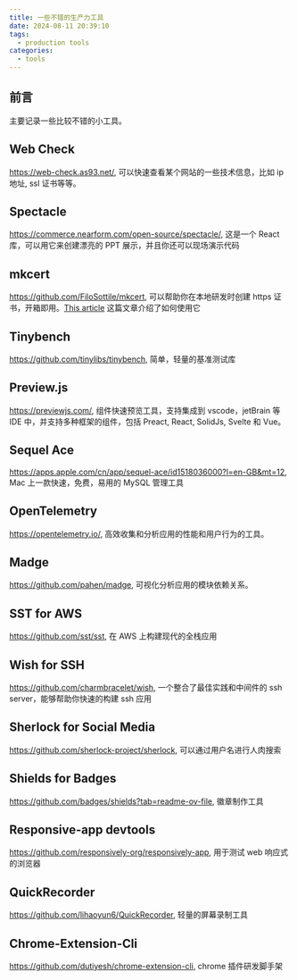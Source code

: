 ```yaml
---
title: 一些不错的生产力工具
date: 2024-08-11 20:39:10
tags:
  - production tools
categories:
  - tools
---
```


## 前言

主要记录一些比较不错的小工具。

## Web Check

https://web-check.as93.net/, 可以快速查看某个网站的一些技术信息，比如 ip 地址, ssl 证书等等。

## Spectacle

https://commerce.nearform.com/open-source/spectacle/, 这是一个 React 库，可以用它来创建漂亮的 PPT 展示，并且你还可以现场演示代码

## mkcert

https://github.com/FiloSottile/mkcert, 可以帮助你在本地研发时创建 https 证书，开箱即用。[This article](https://web.dev/articles/how-to-use-local-https?hl=zh-cn) 这篇文章介绍了如何使用它

## Tinybench

https://github.com/tinylibs/tinybench, 简单，轻量的基准测试库

## Preview.js

https://previewjs.com/, 组件快速预览工具，支持集成到 vscode，jetBrain 等 IDE 中，并支持多种框架的组件，包括 Preact, React, SolidJs, Svelte 和 Vue。

## Sequel Ace

https://apps.apple.com/cn/app/sequel-ace/id1518036000?l=en-GB&mt=12, Mac 上一款快速，免费，易用的 MySQL 管理工具

## OpenTelemetry

https://opentelemetry.io/, 高效收集和分析应用的性能和用户行为的工具。

## Madge

https://github.com/pahen/madge, 可视化分析应用的模块依赖关系。

## SST for AWS

https://github.com/sst/sst, 在 AWS 上构建现代的全栈应用

## Wish for SSH

https://github.com/charmbracelet/wish, 一个整合了最佳实践和中间件的 ssh server，能够帮助你快速的构建 ssh 应用

## Sherlock for Social Media

https://github.com/sherlock-project/sherlock, 可以通过用户名进行人肉搜索


## Shields for Badges

https://github.com/badges/shields?tab=readme-ov-file, 徽章制作工具

## Responsive-app devtools

https://github.com/responsively-org/responsively-app, 用于测试 web 响应式的浏览器

## QuickRecorder

https://github.com/lihaoyun6/QuickRecorder, 轻量的屏幕录制工具
## Chrome-Extension-Cli

https://github.com/dutiyesh/chrome-extension-cli, chrome 插件研发脚手架
